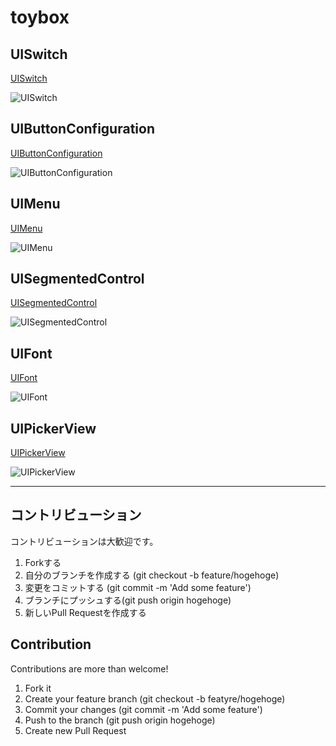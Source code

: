 # toybox

## UISwitch
[UISwitch](https://github.com/lifeistech/toybox/tree/main/UISwitch)

![UISwitch](UISwitch/UISwitch.gif)

## UIButtonConfiguration
[UIButtonConfiguration](https://github.com/lifeistech/toybox/tree/main/UIButtonConfiguration)

![UIButtonConfiguration](UIButtonConfiguration/UIButtonConfiguration.gif)

## UIMenu
[UIMenu](https://github.com/lifeistech/toybox/tree/main/UIMenu)

![UIMenu](UIMenu/UIMenu.gif)

## UISegmentedControl
[UISegmentedControl](https://github.com/lifeistech/toybox/tree/main/UISegmentedControl)

![UISegmentedControl](UISegmentedControl/UISegmentedControl.gif)

## UIFont
[UIFont](https://github.com/lifeistech/toybox/tree/main/UIFont)

![UIFont](UIFont/UIFont.png)

## UIPickerView
[UIPickerView](https://github.com/lifeistech/toybox/tree/main/UIPickerView)

![UIPickerView](UIPickerView/UIPickerView.gif)

---------------------------------------

## コントリビューション
コントリビューションは大歓迎です。

1. Forkする
2. 自分のブランチを作成する (git checkout -b feature/hogehoge)
3. 変更をコミットする (git commit -m 'Add some feature')
4. ブランチにプッシュする(git push origin hogehoge)
5. 新しいPull Requestを作成する

## Contribution
Contributions are more than welcome!

1. Fork it
2. Create your feature branch (git checkout -b featyre/hogehoge)
3. Commit your changes (git commit -m 'Add some feature')
4. Push to the branch (git push origin hogehoge)
5. Create new Pull Request


